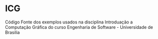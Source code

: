 # ICG
Código Fonte dos exemplos usados na disciplina Introduação a Computação Gráfica do curso Engenharia de Software - Universidade de Brasilia
